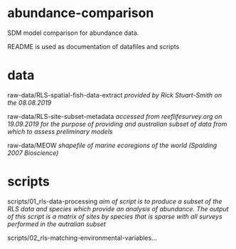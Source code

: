 # abundance-comparison
SDM model comparison for abundance data. 

README is used as documentation of datafiles and scripts

# data
raw-data/RLS-spatial-fish-data-extract _provided by Rick Stuart-Smith on the 08.08.2019_

raw-data/RLS-site-subset-metadata _accessed from reeflifesurvey.org on 19.09.2019 for the purpose of providing and australian subset of data from which to assess preliminary models_

raw-data/MEOW _shapefile of marine ecoregions of the world (Spalding 2007 Bioscience)_


# scripts
scripts/01_rls-data-processing _aim of script is to produce a subset of the RLS data and species which provide an analysis of abundance. The output of this script is a matrix of sites by species that is sparse with all surveys performed in the autralian subset_

scripts/02_rls-matching-environmental-variables... 